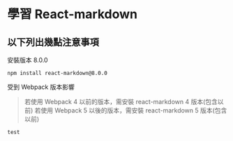 
# 學習 React-markdown

## 以下列出幾點注意事項

安裝版本 8.0.0

`
npm install react-markdown@8.0.0
`

受到 Webpack 版本影響

> 若使用 Webpack 4 以前的版本，需安裝 react-markdown 4 版本(包含以前)
> 若使用 Webpack 5 以後的版本，需安裝 react-markdown 5 版本(包含以前)

```
test
```
